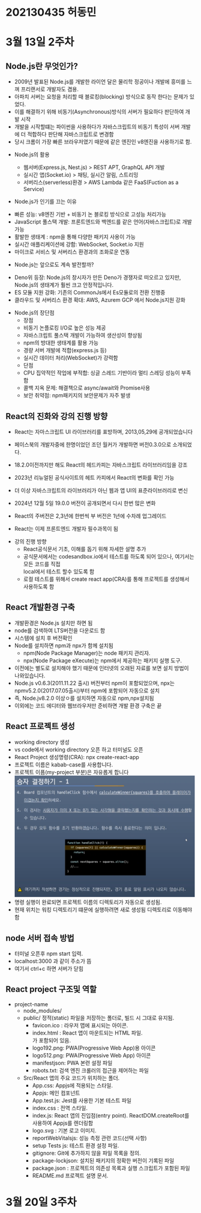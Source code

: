# 202130435 허동민


# 3월 13일 2주차
## Node.js란 무엇인가?
- 2009년 발표된 Node.js를 개발한 라이언 달은 물리학 정공이나 개발에 흥미를 느껴 프리랜서로 개발자도 겸용.
- 아파치 서버는 요청을 처리할 때 블로킹(blocking) 방식으로 동작 한다는 문제가 있었다.
- 이를 해결하기 위해 비동기(Asynchronous)방식의 서버가 필요하다 판단하여 개발 시작  
- 개발을 시작할떄는 파이썬을 사용하다가 자바스크립트의 비동기 특성이 서버 개발에 더 적합하다 판단해 자바스크립트로 변경함
- 당시 크롬이 가장 빠른 브라우저였기 때문에 같은 엔진인 v8엔진을 사용하기로 함.
* Node.js의 활용
    * 웹서버(Express.js, Nest.js) > REST APT, GraphQL API 개발
    * 실시간 앱(Socket.io) > 채팅, 실시간 알림, 스트리밍
    * 서버리스(serverless)환경 > AWS Lambda 같은 FaaS(Fuction as a Service)

* Node.js가 인기를 끄는 이유
- 빠른 성능: v8엔진 기반 + 비동기 논 블로킹 방식으로 고성능 처리가능
- JavaScript 풀스택 개발: 프론트엔드와 백엔드를 같은 언어(자바스크립트)로 개발 가능
- 활발한 생태계 : npm을 통해 다양한 패키지 사용이 가능
- 실시간 애플리케이션에 강함: WebSocket, Socket.io 지원
- 마이크로 서비스 및 서버리스 환경과의 조화로운 연동

* Node.js는 앞으로도 계속 발전할까?
- Deno위 등장: Node.js의 창시자가 만든 Deno가 경쟁자로 떠오르고 있지만, Node.js의 생태계가 훨씬 크고 안정적입니다.
- ES 모듈 지원 강화: 기존의 CommonJs에서 Es모듈로의 전환 진행중
- 클라우드 및 서버리스 환경 확대: AWS, Azurem GCP 에서 Node.js지원 강화

* Node.js의 장단점
    * 장점
    - 비동기 논플로킹 I/O로 높은 성능 제공
    - 자바스크립트 풀스택 개발이 가능하여 생산성이 향상됨
    - npm의 방대한 생태계를 활용 가능
    - 경량 서버 개발에 적합(express.js 등)
    - 실시간 데이터 처리(WebSocket)가 강력함
    * 단점
    - CPU 집약적인 작업에 부적합: 싱글 스레드 기반이라 멀티 스레딩 성능이 부족함
    - 콜백 지옥 문제: 해결책으로 async/await와 Promise사용
    - 보안 취약점: npm패키지의 보안문제가 자주 발생

## React의 진화와 강의 진행 방향
- React는 자마스크립트 UI 라이브러리를 표방하며, 2013,05,29에 공개되었습니다
- 페이스북의 개발자중에 한명이었던 조던 월커가 개발하면 버전0.3.0으로 소개되었다.
- 18.2.0이전까지만 해도 React의 헤드카피는 자바스크립트 라이브러리임을 강조
- 2023년 리뉴얼된 공식사이트의 헤트 카피에서 React의 변화를 확인 가능
- 더 이상 자바스크립트의 라이브러리가 아닌 웹과 앱 UI의 표준라이브러리로 변신

- 2024년 12월 5일 19.0.0 버전이 공개되면서 다시 한번 많은 변화
- React의 주버전은 2,3년에 한번씩 부 버전은 1년에 수차례 업그레이드
- React는 이제 프론트엔드 개발자 필수과목이 됨

* 강의 진행 방향
    * React공식문서 기초, 이해를 돕기 위해 자세한 설명 추가
    * 공식문서에서는 codesandbox.io에서 테스트를 하도록 되어 있으나, 여기서는 모든 코드를 직접  
    local에서 테스트 할수 있도록 함
    * 로컬 테스트를 위해서 create react app(CRA)를 통해 프로젝트를 생성해서 사용하도록 함

## React 개발환경 구축
- 개발환경은 Node.js 설치만 하면 됨
- node를 검색하여 LTS버전을 다운로드 함
- 시스템에 설치 후 버전확인
- Node를 설치하면 npm과 npx가 함께 설치됨
    - npm(Node Package Manager)는 node 패키지 관리자.
    - npx(Node Package eXecute)는 npm에서 제공하는 패키지 실행 도구.
- 이전에는 별도로 설치해야 했기 때문에 인터넷의 오래된 자료를 보면 설치 방법이 나와있습니다.
- Node.js v0.6.3(2011.11.22 출시) 버전부터 npm이 포함되었으며, npx는 npmv5.2.0(2017.07.05출시)부터 npm에 포함되어 자동으로 설치
- 즉, Node.jv8.2.0 이상ㅇ를 설치하면 자동으로 npm,npx설치됨
- 이외에는 코드 에디터와 웹브라우저만 준비하면 개발 환경 구축은 끝

## React 프로젝트 생성
- working directory 생성
- vs code에서 working directory 오픈 하고 터미널도 오픈
- React Project 생성명령(CRA): npx create-react-app <project-name>
- 프로젝트 이름은 kabab-case를 사용합니다.
- 프로젝트 이픔(my-project 부분)은 자유롭게 합니다
![alt text](image.png)
- 명령 실행이 완료되면 프로젝트 이름의 디렉토리가 자동으로 생성됨.
- 현재 위치는 워킹 디렉토리기 떄문에 실행하려면 새로 생성됨 디렉토리로 이동해야함

## node 서버 접속 방법
- 터미널 오픈후 npm start 입력.
- localhost:3000 과 같이 주소가 뜸
- 여기서 ctrl+c 하면 서버가 닫힘

## React project 구조및 역할

* project-name
    * node_modules/
    * public/ 정적(static) 파일을 저장하는 폴더로, 빌드 시 그대로 유지됨.
        * favicon.ico : 라우저 맵에 표시되는 아이콘.
        * index.html : React 앱이 마운트되는 HTML 파일. <div     id="root"></div>가 포함되어 있음.
        * logo192.png: PWA(Progressive Web App)용 아이콘
        * logo512.png: PWA(Progressive Web App) 아이콘
        * manifestjson: PWA 본련 설정 파일
        * robots.txt: 검색 엔진 크롤러의 접근을 제어하는 파일
    * Src/React 앱의 주요 코드가 위치하는 폴더.
        * App.css: Appjs에 적용되는 스타일.
        * Appjs: 메인 컴포넌트
        * App.test.js: Jest를 사용한 기본 테스트 파일
        * index.css : 전역 스타일.
        * index.js: React 앱의 진입점(entry point). ReactDOM.createRoot를 사용하여 Appjs를 렌더링함
        * logo.svg : 기본 로고 이미지.
        * reportWebVitalsjs: 성능 측정 관련 코드(선택 사항)
        * setup Tests js: 테스트 환경 설정 파일.
        * gitignore: Git에 추가하지 않을 파일 목록을 정의.
        * package-lockjson: 설치된 패키지의 정확한 버전이 기록된 파일
        * package.json : 프로젝트의 의존성 목록과 실행 스크립트가 포함된 파일
        * README.md 프로젝트 설명 문서.  

# 3월 20일 3주차

## 
